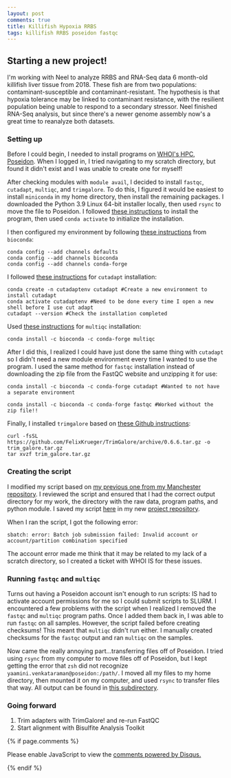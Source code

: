 ```yaml
---
layout: post
comments: true
title: Killifish Hypoxia RRBS
tags: killifish RRBS poseidon fastqc
---
```


## Starting a new project!

I'm working with Neel to analyze RRBS and RNA-Seq data 6 month-old killifish liver tissue from 2018. These fish are from two populations: contaminant-susceptible and contaminant-resistant. The hypothesis is that hypoxia tolerance may be linked to contaminant resistance, with the resilient population being unable to respond to a secondary stressor. Neel finished RNA-Seq analysis, but since there's a newer genome assembly now's a great time to reanalyze both datasets.

### Setting up

Before I could begin, I needed to install programs on [WHOI's HPC, Poseidon](https://whoi-it.whoi.edu/creating-scripts/). When I logged in, I tried navigating to my scratch directory, but found it didn't exist and I was unable to create one for myself!

After checking modules with `module avail`, I decided to install `fastqc`, `cutadapt`, `multiqc`, and `trimgalore`. To do this, I figured it would be easiest to install `miniconda` in my home directory, then install the remaining packages. I downloaded the Python 3.9 Linux 64-bit installer locally, then used `rsync` to move the file to Poseidon. I followed [these instructions]( https://docs.conda.io/en/latest/miniconda.html#linux-installers) to install the program, then used `conda activate` to initialize the installation.

I then configured my environment by following [these instructions](https://bioconda.github.io/user/install.html) from `bioconda`:

```
conda config --add channels defaults
conda config --add channels bioconda
conda config --add channels conda-forge
```

I followed [these instructions](https://cutadapt.readthedocs.io/en/stable/installation.html) for `cutadapt` installation:

```
conda create -n cutadaptenv cutadapt #Create a new environment to install cutadapt
conda activate cutadaptenv #Need to be done every time I open a new shell before I use cut adapt
cutadapt --version #Check the installation completed
```

Used [these instructions](https://multiqc.info) for `multiqc` installation:

```
conda install -c bioconda -c conda-forge multiqc
```

After I did this, I realized I could have just done the same thing with `cutadapt` so I didn't need a new module environment every time I wanted to use the program. I used the same method for `fastqc` installation instead of downloading the zip file from the FastQC website and unzipping it for use:

```
conda install -c bioconda -c conda-forge cutadapt #Wanted to not have a separate environment

conda install -c bioconda -c conda-forge fastqc #Worked without the zip file!!
```

Finally, I installed `trimgalore` based on [these Github instructions](https://github.com/FelixKrueger/TrimGalore):

```
curl -fsSL https://github.com/FelixKrueger/TrimGalore/archive/0.6.6.tar.gz -o trim_galore.tar.gz
tar xvzf trim_galore.tar.gz
```

### Creating the script

I modified my script based on [my previous one from my Manchester repository](https://github.com/RobertsLab/project-gigas-oa-meth/blob/master/code/01-fastqc.sh). I reviewed the script and ensured that I had the correct output directory for my work, the directory with the raw data, program paths, and python module. I saved my script [here](https://github.com/yaaminiv/killifish-hypoxia-RRBS/blob/main/code/01-fastqc.sh) in my new [project repository](https://github.com/yaaminiv/killifish-hypoxia-RRBS).

When I ran the script, I got the following error:

```
sbatch: error: Batch job submission failed: Invalid account or account/partition combination specified
```

The account error made me think that it may be related to my lack of a scratch directory, so I created a ticket with WHOI IS for these issues.

### Running `fastqc` and `multiqc`

Turns out having a Poseidon account isn't enough to run scripts: IS had to activate account permissions for me so I could submit scripts to SLURM. I encountered a few problems with the script when I realized I removed the `fastqc` and `multiqc` program paths. Once I added them back in, I was able to run `fastqc` on all samples. However, the script failed before creating checksums! This meant that `multiqc` didn't run either. I manually created checksums for the `fastqc` output and ran `multiqc` on the samples.

Now came the really annoying part...transferring files off of Poseidon. I tried using `rsync` from my computer to move files off of Poseidon, but I kept getting the error that `zsh` did not recognize `yaamini.venkataraman@poseidon:/path/`. I moved all my files to my home directory, then mounted it on my computer, and used `rsync` to transfer files that way. All output can be found in [this subdirectory](https://github.com/yaaminiv/killifish-hypoxia-RRBS/tree/main/output/01-fastqc).

### Going forward

1. Trim adapters with TrimGalore! and re-run FastQC
3. Start alignment with Bisulfite Analysis Toolkit

{% if page.comments %}

<div id="disqus_thread"></div>
<script>

/**
*  RECOMMENDED CONFIGURATION VARIABLES: EDIT AND UNCOMMENT THE SECTION BELOW TO INSERT DYNAMIC VALUES FROM YOUR PLATFORM OR CMS.
*  LEARN WHY DEFINING THESE VARIABLES IS IMPORTANT: https://disqus.com/admin/universalcode/#configuration-variables*/
/*
var disqus_config = function () {
this.page.url = PAGE_URL;  // Replace PAGE_URL with your page's canonical URL variable
this.page.identifier = PAGE_IDENTIFIER; // Replace PAGE_IDENTIFIER with your page's unique identifier variable
};
*/
(function() { // DON'T EDIT BELOW THIS LINE
var d = document, s = d.createElement('script');
s.src = 'https://the-responsible-grad-student.disqus.com/embed.js';
s.setAttribute('data-timestamp', +new Date());
(d.head || d.body).appendChild(s);
})();
</script>
<noscript>Please enable JavaScript to view the <a href="https://disqus.com/?ref_noscript">comments powered by Disqus.</a></noscript>

{% endif %}

<script id="dsq-count-scr" src="//the-responsible-grad-student.disqus.com/count.js" async></script>
